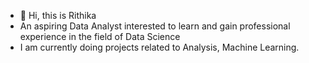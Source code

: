 - 👋 Hi, this is  Rithika
-  An aspiring Data Analyst  interested to learn  and gain professional experience in the field of Data Science 
-  I am currently doing projects related to Analysis, Machine Learning.
  

<!---
Rika290/Rika290 is a ✨ special ✨ repository because its `README.md` (this file) appears on your GitHub profile.
You can click the Preview link to take a look at your changes.
--->

